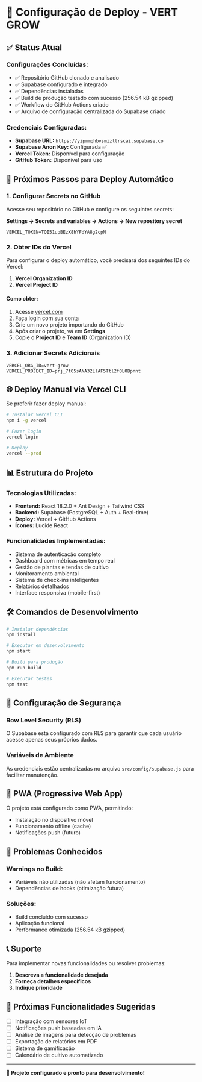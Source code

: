 # 🚀 Configuração de Deploy - VERT GROW

## ✅ Status Atual

### Configurações Concluídas:
- ✅ Repositório GitHub clonado e analisado
- ✅ Supabase configurado e integrado
- ✅ Dependências instaladas
- ✅ Build de produção testado com sucesso (256.54 kB gzipped)
- ✅ Workflow do GitHub Actions criado
- ✅ Arquivo de configuração centralizada do Supabase criado

### Credenciais Configuradas:
- **Supabase URL:** `https://yipmmqhbvsmizltrscai.supabase.co`
- **Supabase Anon Key:** Configurada ✅
- **Vercel Token:** Disponível para configuração
- **GitHub Token:** Disponível para uso

## 🔧 Próximos Passos para Deploy Automático

### 1. Configurar Secrets no GitHub

Acesse seu repositório no GitHub e configure os seguintes secrets:

**Settings → Secrets and variables → Actions → New repository secret**

```
VERCEL_TOKEN=TOI51upBEzX8hYFdYA8g2cpN
```

### 2. Obter IDs do Vercel

Para configurar o deploy automático, você precisará dos seguintes IDs do Vercel:

1. **Vercel Organization ID**
2. **Vercel Project ID**

#### Como obter:

1. Acesse [vercel.com](https://vercel.com)
2. Faça login com sua conta
3. Crie um novo projeto importando do GitHub
4. Após criar o projeto, vá em **Settings**
5. Copie o **Project ID** e **Team ID** (Organization ID)

### 3. Adicionar Secrets Adicionais

```
VERCEL_ORG_ID=vert-grow
VERCEL_PROJECT_ID=prj_7t05sANA32LlAF5Ttl2f0LOBpnnt
```

## 🌐 Deploy Manual via Vercel CLI

Se preferir fazer deploy manual:

```bash
# Instalar Vercel CLI
npm i -g vercel

# Fazer login
vercel login

# Deploy
vercel --prod
```

## 📊 Estrutura do Projeto

### Tecnologias Utilizadas:
- **Frontend:** React 18.2.0 + Ant Design + Tailwind CSS
- **Backend:** Supabase (PostgreSQL + Auth + Real-time)
- **Deploy:** Vercel + GitHub Actions
- **Ícones:** Lucide React

### Funcionalidades Implementadas:
- Sistema de autenticação completo
- Dashboard com métricas em tempo real
- Gestão de plantas e tendas de cultivo
- Monitoramento ambiental
- Sistema de check-ins inteligentes
- Relatórios detalhados
- Interface responsiva (mobile-first)

## 🛠️ Comandos de Desenvolvimento

```bash
# Instalar dependências
npm install

# Executar em desenvolvimento
npm start

# Build para produção
npm run build

# Executar testes
npm test
```

## 🔐 Configuração de Segurança

### Row Level Security (RLS)
O Supabase está configurado com RLS para garantir que cada usuário acesse apenas seus próprios dados.

### Variáveis de Ambiente
As credenciais estão centralizadas no arquivo `src/config/supabase.js` para facilitar manutenção.

## 📱 PWA (Progressive Web App)

O projeto está configurado como PWA, permitindo:
- Instalação no dispositivo móvel
- Funcionamento offline (cache)
- Notificações push (futuro)

## 🚨 Problemas Conhecidos

### Warnings no Build:
- Variáveis não utilizadas (não afetam funcionamento)
- Dependências de hooks (otimização futura)

### Soluções:
- Build concluído com sucesso
- Aplicação funcional
- Performance otimizada (256.54 kB gzipped)

## 📞 Suporte

Para implementar novas funcionalidades ou resolver problemas:

1. **Descreva a funcionalidade desejada**
2. **Forneça detalhes específicos**
3. **Indique prioridade**

## 🎯 Próximas Funcionalidades Sugeridas

- [ ] Integração com sensores IoT
- [ ] Notificações push baseadas em IA
- [ ] Análise de imagens para detecção de problemas
- [ ] Exportação de relatórios em PDF
- [ ] Sistema de gamificação
- [ ] Calendário de cultivo automatizado

---

**🌱 Projeto configurado e pronto para desenvolvimento!**

